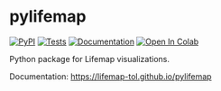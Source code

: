 # pylifemap

[![PyPI](https://img.shields.io/pypi/v/pylifemap.svg?color=green)](https://pypi.org/project/pylifemap)
[![Tests](https://github.com/Lifemap-ToL/pylifemap/actions/workflows/tests.yml/badge.svg)](https://github.com/Lifemap-ToL/pylifemap/actions/workflows/tests.yml)
[![Documentation](https://github.com/Lifemap-ToL/pylifemap/actions/workflows/publish.yml/badge.svg)](https://github.com/Lifemap-ToL/pylifemap/actions/workflows/publish.yml)
[![Open In Colab](https://colab.research.google.com/assets/colab-badge.svg)](https://colab.research.google.com/github/Lifemap-ToL/pylifemap/blob/master/notebooks/introduction.ipynb)

Python package for Lifemap visualizations.

Documentation: <https://lifemap-tol.github.io/pylifemap>
